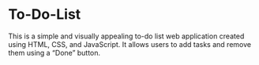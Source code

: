 # To-Do-List
This is a simple and visually appealing to-do list web application created using HTML, CSS, and JavaScript. It allows users to add tasks and remove them using a “Done” button.
